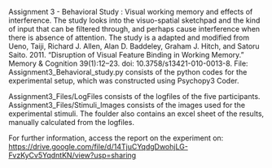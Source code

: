 Assignment 3 - Behavioral Study : Visual working memory and effects of interference. 
The study looks into the visuo-spatial sketchpad and the kind of input that can be filtered through, and perhaps cause interference when there is absence of attention. The study is a adapted and modified from Ueno, Taiji, Richard J. Allen, Alan D. Baddeley, Graham J. Hitch, and Satoru Saito. 2011. “Disruption of Visual Feature Binding in Working Memory.” Memory & Cognition 39(1):12–23. doi: 10.3758/s13421-010-0013-8. 
File: Assignment3_Behavioral_study.py consists of the python codes for the experimental setup, which was constructed using Psychopy3 Coder. 

Assignment3_Files/LogFiles consists of the logfiles of the five participants. 
Assignment3_Files/Stimuli_Images consists of the images used for the experimental stimuli. 
The foulder also contains an excel sheet of the results, manually calculated from the logfiles. 

For further information, access the report on the experiment on: https://drive.google.com/file/d/14TjuCYqdgDwohjLG-FvzKyCv5YqdntKN/view?usp=sharing
